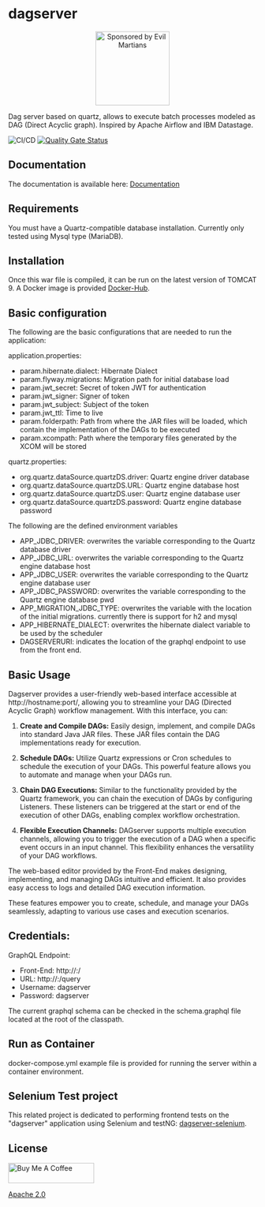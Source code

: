 # dagserver

<p align="center">
  <img src="https://github.com/maximolira/dagserver/blob/00d8ea73307ee900288aba8d851c81a728528e33/front/src/assets/favicon.png?raw=true"
         alt="Sponsored by Evil Martians" width="150" height="150">
<p>

Dag server based on quartz, allows to execute batch processes modeled as DAG (Direct Acyclic graph). Inspired by Apache Airflow and IBM Datastage.

![CI/CD](https://github.com/maximolira/dagserver/actions/workflows/CICD.yaml/badge.svg)
[![Quality Gate Status](https://sonarcloud.io/api/project_badges/measure?project=dagserver&metric=alert_status)](https://sonarcloud.io/summary/new_code?id=dagserver)



## Documentation

The documentation is available here: [Documentation](https://docs.telemodem.cl/books/dagserver-documentation)

## Requirements

You must have a Quartz-compatible database installation. Currently only tested using Mysql type (MariaDB).

## Installation

Once this war file is compiled, it can be run on the latest version of TOMCAT 9.
A Docker image is provided [Docker-Hub](https://hub.docker.com/r/maximolira/dagserver).

## Basic configuration

The following are the basic configurations that are needed to run the application:

application.properties:  
- param.hibernate.dialect: Hibernate Dialect
- param.flyway.migrations: Migration path for initial database load
- param.jwt_secret: Secret of token JWT for authentication  
- param.jwt_signer: Signer of token  
- param.jwt_subject: Subject of the token  
- param.jwt_ttl: Time to live  
- param.folderpath: Path from where the JAR files will be loaded, which contain the implementation of the DAGs to be executed  
- param.xcompath: Path where the temporary files generated by the XCOM will be stored 
	  	
quartz.properties:  
- org.quartz.dataSource.quartzDS.driver: Quartz engine driver database
- org.quartz.dataSource.quartzDS.URL: Quartz engine database host  
- org.quartz.dataSource.quartzDS.user: Quartz engine database user  
- org.quartz.dataSource.quartzDS.password: Quartz engine database password  
	
The following are the defined environment variables
- APP_JDBC_DRIVER: overwrites the variable corresponding to the Quartz database driver
- APP_JDBC_URL: overwrites the variable corresponding to the Quartz engine database host  
- APP_JDBC_USER: overwrites the variable corresponding to the Quartz engine database user  
- APP_JDBC_PASSWORD: overwrites the variable corresponding to the Quartz engine database pwd    
- APP_MIGRATION_JDBC_TYPE: overwrites the variable with the location of the initial migrations. currently there is support for h2 and mysql
- APP_HIBERNATE_DIALECT: overwrites the hibernate dialect variable to be used by the scheduler
- DAGSERVERURI: indicates the location of the graphql endpoint to use from the front end.
	  
## Basic Usage

Dagserver provides a user-friendly web-based interface accessible at http://hostname:port/, allowing you to streamline your DAG (Directed Acyclic Graph) workflow management. With this interface, you can:

1. **Create and Compile DAGs:** Easily design, implement, and compile DAGs into standard Java JAR files. These JAR files contain the DAG implementations ready for execution.

2. **Schedule DAGs:** Utilize Quartz expressions or Cron schedules to schedule the execution of your DAGs. This powerful feature allows you to automate and manage when your DAGs run.

3. **Chain DAG Executions:** Similar to the functionality provided by the Quartz framework, you can chain the execution of DAGs by configuring Listeners. These listeners can be triggered at the start or end of the execution of other DAGs, enabling complex workflow orchestration.

4. **Flexible Execution Channels:** DAGserver supports multiple execution channels, allowing you to trigger the execution of a DAG when a specific event occurs in an input channel. This flexibility enhances the versatility of your DAG workflows.

The web-based editor provided by the Front-End makes designing, implementing, and managing DAGs intuitive and efficient. It also provides easy access to logs and detailed DAG execution information.

These features empower you to create, schedule, and manage your DAGs seamlessly, adapting to various use cases and execution scenarios.

## Credentials:

GraphQL Endpoint:  
  
- Front-End: http://<serverhost>:<serverport>/
- URL: http://<serverhost>:<serverport>/query  
- Username: dagserver  
- Password: dagserver  
  
The current graphql schema can be checked in the schema.graphql file located at the root of the classpath.  

## Run as Container

docker-compose.yml example file is provided for running the server within a container environment.

## Selenium Test project

This related project is dedicated to performing frontend tests on the "dagserver" application using Selenium and testNG:
[dagserver-selenium](https://github.com/maximolira/dagserver-selenium).

## License

<a href="https://www.buymeacoffee.com/maximolira" target="_blank"><img src="https://cdn.buymeacoffee.com/buttons/default-orange.png" alt="Buy Me A Coffee" height="41" width="174"></a>

  [Apache 2.0](LICENSE)

